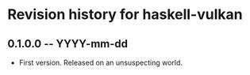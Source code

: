 # Revision history for haskell-vulkan

## 0.1.0.0 -- YYYY-mm-dd

* First version. Released on an unsuspecting world.
